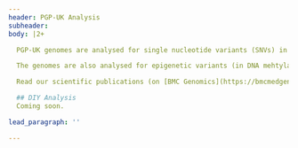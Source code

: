 ```yaml
---
header: PGP-UK Analysis
subheader:
body: |2+

  PGP-UK genomes are analysed for single nucleotide variants (SNVs) in the context of ancestry, health and traits. SNVs are changes in the DNA sequence. The result of this analysis is sumarised in the Genome Report, available on the Data page.

  The genomes are also analysed for epigenetic variants (in DNA mehtylation) in the context of age, and environmental exposures. Epigentic variants are chemical changes to the DNA, which alter how it is used without changing the DNA sequence. The result od this analysis is summarised in the Methylome Report, available on the Data page.

  Read our scientific publications (on [BMC Genomics](https://bmcmedgenomics.biomedcentral.com/articles/10.1186/s12920-018-0423-1) and [BioRxiv](https://www.biorxiv.org/content/10.1101/566711v1.full)) and our [news page](/news) for more information.

  ## DIY Analysis
  Coming soon.

lead_paragraph: ''

---
```

